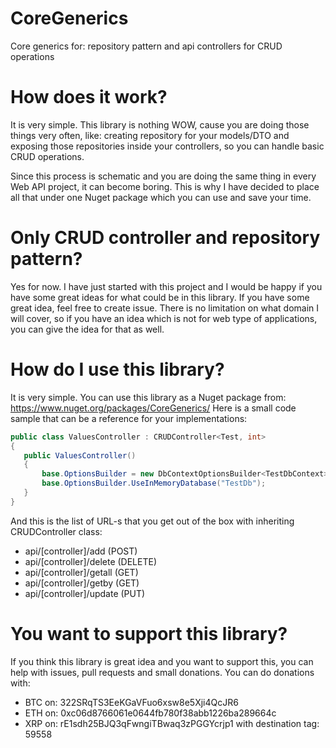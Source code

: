 # CoreGenerics
Core generics for: repository pattern and api controllers for CRUD operations

# How does it work?
It is very simple. This library is nothing WOW, cause you are doing those things very often, like: creating repository for your models/DTO
and exposing those repositories inside your controllers, so you can handle basic CRUD operations.

Since this process is schematic and you are doing the same thing in every Web API project, it can become boring. This is why I have
decided to place all that under one Nuget package which you can use and save your time.

# Only CRUD controller and repository pattern?
Yes for now. I have just started with this project and I would be happy if you have some great ideas for what could be in this library.
If you have some great idea, feel free to create issue.
There is no limitation on what domain I will cover, so if you have an idea which is not for web type of applications, you can give the idea
for that as well.

# How do I use this library?
It is very simple. You can use this library as a Nuget package from: https://www.nuget.org/packages/CoreGenerics/ 
Here is a small code sample that can be a reference for your implementations:

```cs
public class ValuesController : CRUDController<Test, int>
{
   public ValuesController()
   {
       base.OptionsBuilder = new DbContextOptionsBuilder<TestDbContext>();
       base.OptionsBuilder.UseInMemoryDatabase("TestDb");
   }
}
```
And this is the list of URL-s that you get out of the box with inheriting CRUDController class:
  - api/[controller]/add (POST)
  - api/[controller]/delete (DELETE)
  - api/[controller]/getall (GET)
  - api/[controller]/getby (GET)
  - api/[controller]/update (PUT)

# You want to support this library?
If you think this library is great idea and you want to support this, you can help with issues, pull requests and small donations.
You can do donations with:
  - BTC on: 322SRqTS3EeKGaVFuo6xsw8e5Xji4QcJR6
  - ETH on: 0xc06d8766061e0644fb780f38abb1226ba289664c
  - XRP on: rE1sdh25BJQ3qFwngiTBwaq3zPGGYcrjp1 with destination tag: 59558
